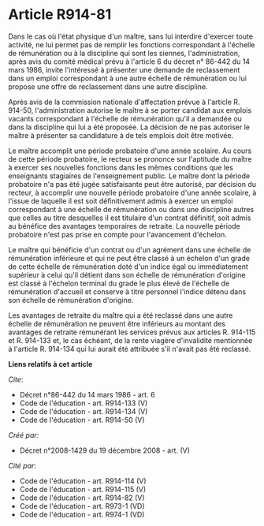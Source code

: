 # Article R914-81

Dans le cas où l'état physique d'un maître, sans lui interdire d'exercer toute activité, ne lui permet pas de remplir les
fonctions correspondant à l'échelle de rémunération ou à la discipline qui sont les siennes, l'administration, après avis du
comité médical prévu à l'article 6 du décret n° 86-442 du 14 mars 1986, invite l'intéressé à présenter une demande de
reclassement dans un emploi correspondant à une autre échelle de rémunération ou lui propose une offre de reclassement dans
une autre discipline. 

Après avis de la commission nationale d'affectation prévue à l'article R. 914-50, l'administration autorise le maître à se
porter candidat aux emplois vacants correspondant à l'échelle de rémunération qu'il a demandée ou dans la discipline qui lui
a été proposée. La décision de ne pas autoriser le maître à présenter sa candidature à de tels emplois doit être motivée. 

Le maître accomplit une période probatoire d'une année scolaire. Au cours de cette période probatoire, le recteur se prononce
sur l'aptitude du maître à exercer ses nouvelles fonctions dans les mêmes conditions que les enseignants stagiaires de
l'enseignement public. Le maître dont la période probatoire n'a pas été jugée satisfaisante peut être autorisé, par décision
du recteur, à accomplir une nouvelle période probatoire d'une année scolaire, à l'issue de laquelle il est soit
définitivement admis à exercer un emploi correspondant à une échelle de rémunération ou dans une discipline autres que celles
au titre desquelles il est titulaire d'un contrat définitif, soit admis au bénéfice des avantages temporaires de retraite. La
nouvelle période probatoire n'est pas prise en compte pour l'avancement d'échelon. 

Le maître qui bénéficie d'un contrat ou d'un agrément dans une échelle de rémunération inférieure et qui ne peut être classé
à un échelon d'un grade de cette échelle de rémunération doté d'un indice égal ou immédiatement supérieur à celui qu'il
détient dans son échelle de rémunération d'origine est classé à l'échelon terminal du grade le plus élevé de l'échelle de
rémunération d'accueil et conserve à titre personnel l'indice détenu dans son échelle de rémunération d'origine. 

Les avantages de retraite du maître qui a été reclassé dans une autre échelle de rémunération ne peuvent être inférieurs au
montant des avantages de retraite rémunérant les services prévus aux articles R. 914-115 et R. 914-133 et, le cas échéant, de
la rente viagère d'invalidité mentionnée à l'article R. 914-134 qui lui aurait été attribuée s'il n'avait pas été reclassé.

**Liens relatifs à cet article**

_Cite_:

  - Décret n°86-442 du 14 mars 1986 - art. 6
  - Code de l'éducation - art. R914-133 (V)
  - Code de l'éducation - art. R914-134 (V)
  - Code de l'éducation - art. R914-50 (V)

_Créé par_:

  - Décret n°2008-1429 du 19 décembre 2008 - art. (V)

_Cité par_:

  - Code de l'éducation - art. R914-114 (V)
  - Code de l'éducation - art. R914-115 (V)
  - Code de l'éducation - art. R914-82 (V)
  - Code de l'éducation - art. R973-1 (VD)
  - Code de l'éducation - art. R974-1 (VD)
